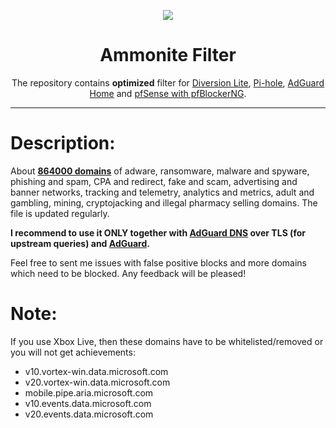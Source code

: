 <p align="center">
<img src="https://lazyaspect.github.io/Ammonite/ammonite_logo.png" />
</p>

<h1 align="center">Ammonite Filter</h1>

<p align="center">The repository contains <b>optimized</b> filter for <a href="https://diversion.ch">Diversion Lite</a>, <a href="https://pi-hole.net">Pi-hole</a>, <a href="https://adguard.com/en/adguard-home.html">AdGuard Home</a> and <a href="https://www.tecmint.com/install-configure-pfblockerng-dns-black-listing-in-pfsense/">pfSense with pfBlockerNG</a>.</p>

***

# Description:

About <b><a href="https://lazyaspect.github.io/Ammonite/filter.txt">864000 domains</a></b> of adware, ransomware, malware and spyware, phishing and spam, CPA and redirect, fake and scam, advertising and banner networks, tracking and telemetry, analytics and metrics, adult and gambling, mining, cryptojacking and illegal pharmacy selling domains. The file is updated regularly.

<b>I recommend to use it ONLY together with <a href="https://adguard.com/en/adguard-dns/overview.html">AdGuard DNS</a> over TLS (for upstream queries) and <a href="https://adguard.com/en/welcome.html#products">AdGuard</a>.</b>

Feel free to sent me issues with false positive blocks and more domains which need to be blocked. Any feedback will be pleased!

# Note:

If you use Xbox Live, then these domains have to be whitelisted/removed or you will not get achievements:

- v10.vortex-win.data.microsoft.com
- v20.vortex-win.data.microsoft.com
- mobile.pipe.aria.microsoft.com
- v10.events.data.microsoft.com
- v20.events.data.microsoft.com
